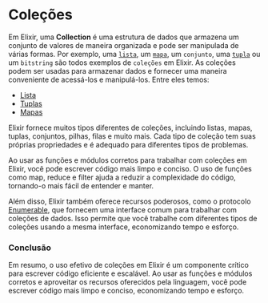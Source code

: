 # Coleções

Em Elixir, uma **Collection** é uma estrutura de dados que armazena um conjunto de valores de maneira organizada e pode ser manipulada de várias formas. Por exemplo, uma [`lista`](../basico/colecoes/listas.md), um [`mapa`](../basico/colecoes/mapas.md), um `conjunto`, uma [`tupla`](../basico/colecoes/tuplas.md) ou um `bitstring` são todos exemplos de `coleções` em Elixir. As coleções podem ser usadas para armazenar dados e fornecer uma maneira conveniente de acessá-los e manipulá-los. Entre eles temos:

* [Lista](../basico/colecoes/listas.md)
* [Tuplas](../basico/colecoes/tuplas.md)
* [Mapas](../basico/colecoes/mapas.md)

Elixir fornece muitos tipos diferentes de coleções, incluindo listas, mapas, tuplas, conjuntos, pilhas, filas e muito mais. Cada tipo de coleção tem suas próprias propriedades e é adequado para diferentes tipos de problemas.

Ao usar as funções e módulos corretos para trabalhar com coleções em Elixir, você pode escrever código mais limpo e conciso. O uso de funções como map, reduce e filter ajuda a reduzir a complexidade do código, tornando-o mais fácil de entender e manter.

Além disso, Elixir também oferece recursos poderosos, como o protocolo [Enumerable](enumeraveis.md), que fornecem uma interface comum para trabalhar com coleções de dados. Isso permite que você trabalhe com diferentes tipos de coleções usando a mesma interface, economizando tempo e esforço.

### Conclusão

Em resumo, o uso efetivo de coleções em Elixir é um componente crítico para escrever código eficiente e escalável. Ao usar as funções e módulos corretos e aproveitar os recursos oferecidos pela linguagem, você pode escrever código mais limpo e conciso, economizando tempo e esforço.
